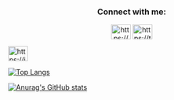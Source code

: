<h3 align="center">Connect with me:</h3>
<p align="center">
<a href="https://www.linkedin.com/in/marshudi/" target="blank"><img align="center" src="https://raw.githubusercontent.com/rahuldkjain/github-profile-readme-generator/master/src/images/icons/Social/linked-in-alt.svg" alt="https://www.linkedin.com/in/marshudi/" height="30" width="40" /></a>
  <a href="https://twitter.com/eMarshudi" target="blank"><img align="center" src="https://raw.githubusercontent.com/rahuldkjain/github-profile-readme-generator/master/src/images/icons/Social/twitter-alt.svg" alt="https://twitter.com/eMarshudi" height="30" width="40" /></a>

  <a href="https://instagram.com/eMarshudi" target="blank"><img align="center" src="https://raw.githubusercontent.com/rahuldkjain/github-profile-readme-generator/master/src/images/icons/Social/instagram-alt.svg" alt="https://instagram.com/eMarshudi" height="30" width="40" /></a>
</p>


[![Top Langs](https://github-readme-stats.vercel.app/api/top-langs/?username=marshudi&show_icons=true&theme=transparent&layout=compact)](https://github.com/anuraghazra/github-readme-stats)




[![Anurag's GitHub stats](https://github-readme-stats.vercel.app/api?username=marshudi&show_icons=true&theme=transparent)](https://github.com/anuraghazra/github-readme-stats)
